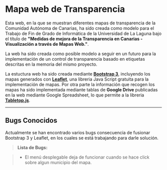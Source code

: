 **Mapa web de Transparencia**
===================

Esta web, en la que se muestran diferentes mapas de transparencia de la Comunidad Autónoma de Canarias, ha sido creada como modelo para el Trabajo de Fin de Grado de Informática de la Universidad de La Laguna bajo el título de **"Medidas de mejora de la Transparencia en Canarias - Visualización a través de Mapas Web."**.

La web ha sido creada como posible modelo a seguir en un futuro para la implementación de un control de transparencia basado en etiquetas descritas en la memoria del mismo proyecto.

La estuctura web ha sido creada mediante [**Bootstrap 3**](http://getbootstrap.com/), incluyendo los mapas generados con [**Leaflet**](http://leafletjs.com/), una libreria Java Script gratuita para la implementación de mapas. Por otra parte la información que recogen los mapas ha sido implementada mediante tablas de <i class="icon-provider-gdrive"></i> **Google Drive** publicadas en la web mediante Google Spreadsheet, lo que permite a la libreria [**Tabletop.js**](https://github.com/jsoma/tabletop).


----------


Bugs Conocidos
-------------

Actualmente se han encontrado varios bugs consecuencia de fusionar Bootstrap 3 y Leaflet, en los cuales se está trabajando para darle solución.

> **Lista de Bugs:**

> - El menú desplegable deja de funcionar cuando se hace click sobre algun municipio del mapa.

